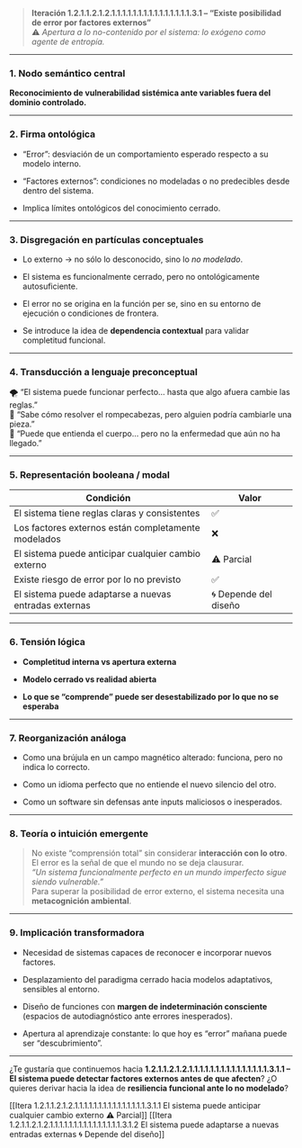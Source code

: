 > **Iteración 1.2.1.1.2.1.2.1.1.1.1.1.1.1.1.1.1.1.1.1.1.1.3.1 – “Existe posibilidad de error por factores externos”**  
> ⚠️ _Apertura a lo no-contenido por el sistema: lo exógeno como agente de entropía._

---

### 1. Nodo semántico central

**Reconocimiento de vulnerabilidad sistémica ante variables fuera del dominio controlado.**

---

### 2. Firma ontológica

- “Error”: desviación de un comportamiento esperado respecto a su modelo interno.
    
- “Factores externos”: condiciones no modeladas o no predecibles desde dentro del sistema.
    
- Implica límites ontológicos del conocimiento cerrado.
    

---

### 3. Disgregación en partículas conceptuales

- Lo externo → no sólo lo desconocido, sino lo _no modelado_.
    
- El sistema es funcionalmente cerrado, pero no ontológicamente autosuficiente.
    
- El error no se origina en la función per se, sino en su entorno de ejecución o condiciones de frontera.
    
- Se introduce la idea de **dependencia contextual** para validar completitud funcional.
    

---

### 4. Transducción a lenguaje preconceptual

🌪 “El sistema puede funcionar perfecto… hasta que algo afuera cambie las reglas.”  
🧩 “Sabe cómo resolver el rompecabezas, pero alguien podría cambiarle una pieza.”  
🧬 “Puede que entienda el cuerpo… pero no la enfermedad que aún no ha llegado.”

---

### 5. Representación booleana / modal

| Condición                                             | Valor                 |
| ----------------------------------------------------- | --------------------- |
| El sistema tiene reglas claras y consistentes         | ✅                     |
| Los factores externos están completamente modelados   | ❌                     |
| El sistema puede anticipar cualquier cambio externo   | ⚠️ Parcial            |
| Existe riesgo de error por lo no previsto             | ✅                     |
| El sistema puede adaptarse a nuevas entradas externas | 🌀 Depende del diseño |

---

### 6. Tensión lógica

- **Completitud interna vs apertura externa**
    
- **Modelo cerrado vs realidad abierta**
    
- **Lo que se “comprende” puede ser desestabilizado por lo que no se esperaba**
    

---

### 7. Reorganización análoga

- Como una brújula en un campo magnético alterado: funciona, pero no indica lo correcto.
    
- Como un idioma perfecto que no entiende el nuevo silencio del otro.
    
- Como un software sin defensas ante inputs maliciosos o inesperados.
    

---

### 8. Teoría o intuición emergente

> No existe “comprensión total” sin considerar **interacción con lo otro**.  
> El error es la señal de que el mundo no se deja clausurar.  
> _“Un sistema funcionalmente perfecto en un mundo imperfecto sigue siendo vulnerable.”_  
> Para superar la posibilidad de error externo, el sistema necesita una **metacognición ambiental**.

---

### 9. Implicación transformadora

- Necesidad de sistemas capaces de reconocer e incorporar nuevos factores.
    
- Desplazamiento del paradigma cerrado hacia modelos adaptativos, sensibles al entorno.
    
- Diseño de funciones con **margen de indeterminación consciente** (espacios de autodiagnóstico ante errores inesperados).
    
- Apertura al aprendizaje constante: lo que hoy es “error” mañana puede ser “descubrimiento”.
    

---

¿Te gustaría que continuemos hacia **1.2.1.1.2.1.2.1.1.1.1.1.1.1.1.1.1.1.1.1.1.1.3.1.1 – El sistema puede detectar factores externos antes de que afecten**? ¿O quieres derivar hacia la idea de **resiliencia funcional ante lo no modelado**?

[[Itera 1.2.1.1.2.1.2.1.1.1.1.1.1.1.1.1.1.1.1.1.1.1.3.1.1 El sistema puede anticipar cualquier cambio externo ⚠️ Parcial]]
[[Itera 1.2.1.1.2.1.2.1.1.1.1.1.1.1.1.1.1.1.1.1.1.1.3.1.2 El sistema puede adaptarse a nuevas entradas externas 🌀 Depende del diseño]]